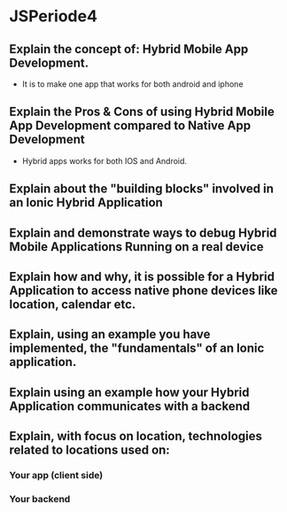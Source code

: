 # JSPeriode4
## Explain the concept of: Hybrid Mobile App Development.
- It is to make one app that works for both android and iphone
## Explain the Pros & Cons of using Hybrid Mobile App Development compared to Native App Development
- Hybrid apps works for both IOS and Android.
## Explain about the "building blocks" involved in an Ionic Hybrid Application
## Explain and demonstrate ways to debug Hybrid Mobile Applications Running on a real device
## Explain how and why, it is possible for a Hybrid Application to access native phone devices like location, calendar etc. 
## Explain, using an example you have implemented, the "fundamentals" of an Ionic application.
## Explain using an example how your Hybrid Application communicates with a backend 
## Explain, with focus on location, technologies related to locations used on:
### Your app (client side)
### Your backend
